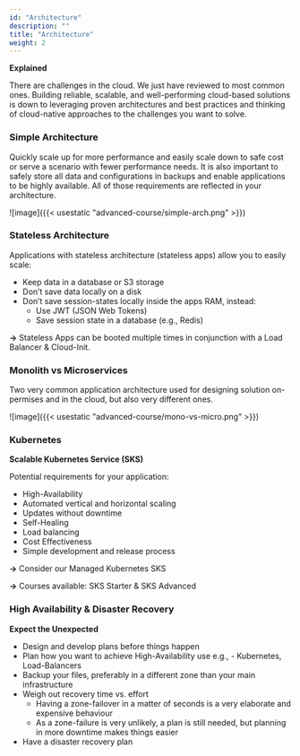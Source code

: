 ```yaml
---
id: "Architecture"
description: ""
title: "Architecture"
weight: 2
---
```


**Explained**

There are challenges in the cloud. We just have reviewed to most common ones. Building reliable, scalable, and well-performing cloud-based solutions is down to leveraging proven architectures and best practices and thinking of cloud-native approaches to the challenges you want to solve.

### **Simple Architecture**

Quickly scale up for more performance and easily scale down to safe cost or serve a scenario with fewer performance needs. It is also important to safely store all data and configurations in backups and enable applications to be highly available. All of those requirements are reflected in your architecture.

![image]({{< usestatic "advanced-course/simple-arch.png" >}})

### **Stateless Architecture**

Applications with stateless architecture (stateless apps) allow you to easily scale:

- Keep data in a database or S3 storage
- Don’t save data locally on a disk
- Don’t save session-states locally inside the apps RAM, instead:
    - Use JWT (JSON Web Tokens)
    - Save session state in a database (e.g., Redis)

**->** Stateless Apps can be booted multiple times in conjunction with a Load Balancer & Cloud-Init.

### **Monolith vs Microservices**

Two very common application architecture used for designing solution on-permises and in the cloud, but also very different ones.

![image]({{< usestatic "advanced-course/mono-vs-micro.png" >}})

### **Kubernetes**
**Scalable Kubernetes Service (SKS)**

Potential requirements for your application:

- High-Availability
- Automated vertical and horizontal scaling
- Updates without downtime
- Self-Healing
- Load balancing
- Cost Effectiveness
- Simple development and release process

**->** Consider our Managed Kubernetes SKS

**->** Courses available: SKS Starter & SKS Advanced

### **High Availability & Disaster Recovery**
**Expect the Unexpected**

- Design and develop plans before things happen
- Plan how you want to achieve High-Availability use e.g., - Kubernetes, Load-Balancers
- Backup your files, preferably in a different zone than your main infrastructure
- Weigh out recovery time vs. effort
    - Having a zone-failover in a matter of seconds is a very elaborate and expensive behaviour
    - As a zone-failure is very unlikely, a plan is still needed, but planning in more downtime makes things easier
- Have a disaster recovery plan
